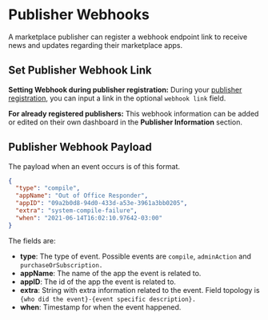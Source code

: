 # Publisher Webhooks

A marketplace publisher can register a webhook endpoint link to receive news and updates regarding their marketplace apps.

## Set Publisher Webhook Link

**Setting Webhook during publisher registration:** During your [publisher registration](./#create-a-publisher-account), you can input a link in the optional `webhook link` field.

**For already registered publishers:** This webhook information can be added or edited on their own dashboard in the **Publisher Information** section.

## Publisher Webhook Payload

The payload when an event occurs is of this format.

```json
{
  "type": "compile",
  "appName": "Out of Office Responder",
  "appID": "09a2b0d8-94d0-433d-a53e-3961a3bb0205",
  "extra": "system-compile-failure",
  "when": "2021-06-14T16:02:10.97642-03:00"
}
```

The fields are:

* **type**: The type of event. Possible events are `compile`, `adminAction` and `purchaseOrSubscription.`
* **appName**: The name of the app the event is related to.
* **appID**: The id of the app the event is related to.
* **extra**: String with extra information related to the event. Field topology is `{who did the event}-{event specific description}.`
* **when**: Timestamp for when the event happened.
